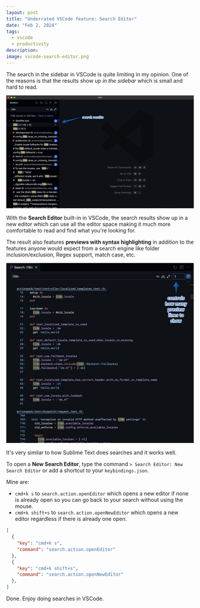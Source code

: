 ```yaml
---
layout: post
title: "Underrated VSCode feature: Search Editor"
date: "Feb 2, 2024"
tags:
  - vscode
  - productivity
description:
image: vscode-search-editor.png
---
```


The search in the sidebar in VSCode is quite limiting in my opinion. One of the reasons is that the results show up *in the sidebar* which is small and hard to read.

![Using the search in the sidebar to search for I18n in Rails](/assets/images/posts/vscode-sidebar-search.png)

With the **Search Editor** built-in in VSCode, the search results show up in a new editor which can use all the editor space making it much more comfortable to read and find what you're looking for.

The result also features **previews with syntax highlighting** in addition to the features anyone would expect from a search engine like folder inclusion/exclusion, Regex support, match case, etc.

![Using the search editor to search for I18n in Rails](/assets/images/posts/vscode-search-editor.png)

It's very similar to how Sublime Text does searches and it works well.

To open a **New Search Editor**, type the command `> Search Editor: New Search Editor` or add a shortcut to your `keybindings.json`.

Mine are:
- `cmd+k s` to `search.action.openEditor` which opens a new editor if none is already open so you can go back to your search without using the mouse.
- `cmd+k shift+s` to `search.action.openNewEditor` which opens a new editor regardless if there is already one open.



```json
[
  {
    "key": "cmd+k s",
    "command": "search.action.openEditor"
  },
  {
    "key": "cmd+k shift+s",
    "command": "search.action.openNewEditor"
  },
]
```


Done. Enjoy doing searches in VSCode.